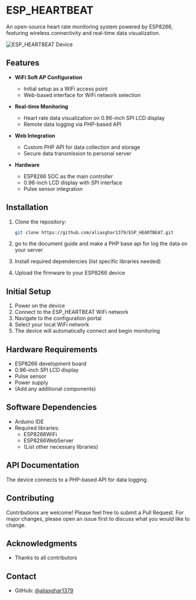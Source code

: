 # ESP_HEARTBEAT

An open-source heart rate monitoring system powered by ESP8266, featuring wireless connectivity and real-time data visualization.

![ESP_HEARTBEAT Device](https://github.com/aliasghar1379/ESP_HEARTBEAT/assets/59472710/4f499b32-fcf7-42a0-afeb-bc28c1838990)

## Features

- **WiFi Soft AP Configuration**
  - Initial setup as a WiFi access point
  - Web-based interface for WiFi network selection
  
- **Real-time Monitoring**
  - Heart rate data visualization on 0.96-inch SPI LCD display
  - Remote data logging via PHP-based API
  
- **Web Integration**
  - Custom PHP API for data collection and storage
  - Secure data transmission to personal server
  
- **Hardware**
  - ESP8266 SOC as the main controller
  - 0.96-inch LCD display with SPI interface
  - Pulse sensor integration

## Installation

1. Clone the repository:
   ```bash
   git clone https://github.com/aliasghar1379/ESP_HEARTBEAT.git
   ```
2. go to the document guide and make a PHP base api for log the data on your server
   
3. Install required dependencies (list specific libraries needed)

4. Upload the firmware to your ESP8266 device

## Initial Setup

1. Power on the device
2. Connect to the ESP_HEARTBEAT WiFi network
3. Navigate to the configuration portal
4. Select your local WiFi network
5. The device will automatically connect and begin monitoring

## Hardware Requirements

- ESP8266 development board
- 0.96-inch SPI LCD display
- Pulse sensor
- Power supply
- (Add any additional components)

## Software Dependencies

- Arduino IDE
- Required libraries:
  - ESP8266WiFi
  - ESP8266WebServer
  - (List other necessary libraries)

## API Documentation

The device connects to a PHP-based API for data logging.

## Contributing

Contributions are welcome! Please feel free to submit a Pull Request. For major changes, please open an issue first to discuss what you would like to change.


## Acknowledgments

- Thanks to all contributors

## Contact

- GitHub: [@aliasghar1379](https://github.com/aliasghar1379)
